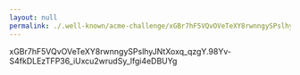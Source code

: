 ```yaml
---
layout: null
permalink: ./.well-known/acme-challenge/xGBr7hF5VQvOVeTeXY8rwnngySPslhyJNtXoxq_qzgY
---
```


xGBr7hF5VQvOVeTeXY8rwnngySPslhyJNtXoxq_qzgY.98Yv-S4fkDLEzTFP36_iUxcu2wrudSy_lfgi4eDBUYg
